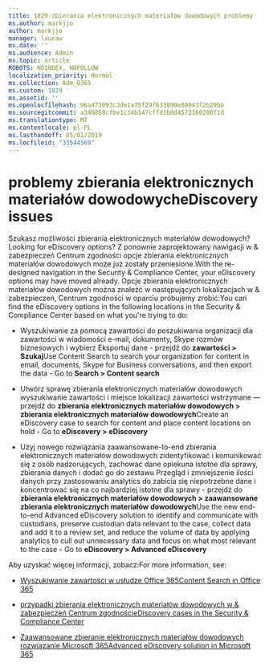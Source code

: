 ```yaml
---
title: 1829-zbierania elektronicznych materiałów dowodowych problemy
ms.author: markjjo
author: markjjo
manager: lauraw
ms.date: ''
ms.audience: Admin
ms.topic: article
ROBOTS: NOINDEX, NOFOLLOW
localization_priority: Normal
ms.collection: Adm_O365
ms.custom: 1829
ms.assetid: ''
ms.openlocfilehash: 96a473093c3de1a75f29f633890e08043f2b29b6
ms.sourcegitcommit: a340858cfbe1c34b147cffd1b0d4573160200f1d
ms.translationtype: MT
ms.contentlocale: pl-PL
ms.lasthandoff: 05/01/2019
ms.locfileid: "33544569"
---
```

# <a name="ediscovery-issues"></a><span data-ttu-id="1bcaf-102">problemy zbierania elektronicznych materiałów dowodowych</span><span class="sxs-lookup"><span data-stu-id="1bcaf-102">eDiscovery issues</span></span>

<span data-ttu-id="1bcaf-103">Szukasz możliwości zbierania elektronicznych materiałów dowodowych?</span><span class="sxs-lookup"><span data-stu-id="1bcaf-103">Looking for eDiscovery options?</span></span> <span data-ttu-id="1bcaf-104">Z ponownie zaprojektowany nawigacji w & zabezpieczeń Centrum zgodności opcje zbierania elektronicznych materiałów dowodowych może już zostały przeniesione.</span><span class="sxs-lookup"><span data-stu-id="1bcaf-104">With the re-designed navigation in the Security & Compliance Center, your eDiscovery options may have moved already.</span></span>  <span data-ttu-id="1bcaf-105">Opcje zbierania elektronicznych materiałów dowodowych można znaleźć w następujących lokalizacjach w & zabezpieczeń, Centrum zgodności w oparciu próbujemy zrobić:</span><span class="sxs-lookup"><span data-stu-id="1bcaf-105">You can find the eDiscovery options in the following locations in the Security & Compliance Center based on what you're trying to do:</span></span>

- <span data-ttu-id="1bcaf-106">Wyszukiwanie za pomocą zawartości do poszukiwania organizacji dla zawartości w wiadomości e-mail, dokumenty, Skype rozmów biznesowych i wybierz Eksportuj dane - przejdź do **zawartości > Szukaj**</span><span class="sxs-lookup"><span data-stu-id="1bcaf-106">Use Content Search to search your organization for content in email, documents, Skype for Business conversations, and then export the data - Go to **Search > Content search**</span></span>

- <span data-ttu-id="1bcaf-107">Utwórz sprawę zbierania elektronicznych materiałów dowodowych wyszukiwanie zawartości i miejsce lokalizacji zawartości wstrzymane — przejdź do **zbierania elektronicznych materiałów dowodowych > zbierania elektronicznych materiałów dowodowych**</span><span class="sxs-lookup"><span data-stu-id="1bcaf-107">Create an eDiscovery case to search for content and place content locations on hold - Go to **eDiscovery > eDiscovery**</span></span>

- <span data-ttu-id="1bcaf-108">Użyj nowego rozwiązania zaawansowane-to-end zbierania elektronicznych materiałów dowodowych zidentyfikować i komunikować się z osób nadzorujących, zachować dane opiekuna istotne dla sprawy, zbierania danych i dodać go do zestawu Przegląd i zmniejszenie ilości danych przy zastosowaniu analytics do zabicia się niepotrzebne dane i koncentrować się na co najbardziej istotne dla sprawy - przejdź do **zbierania elektronicznych materiałów dowodowych > zaawansowane zbierania elektronicznych materiałów dowodowych**</span><span class="sxs-lookup"><span data-stu-id="1bcaf-108">Use the new end-to-end Advanced eDiscovery solution to identify and communicate with custodians, preserve custodian data relevant to the case, collect data and add it to a review set, and reduce the volume of data by applying analytics to cull out unnecessary data and focus on what most relevant to the case -  Go to **eDiscovery > Advanced eDiscovery**</span></span>

<span data-ttu-id="1bcaf-109">Aby uzyskać więcej informacji, zobacz:</span><span class="sxs-lookup"><span data-stu-id="1bcaf-109">For more information, see:</span></span>

- [<span data-ttu-id="1bcaf-110">Wyszukiwanie zawartości w usłudze Office 365</span><span class="sxs-lookup"><span data-stu-id="1bcaf-110">Content Search in Office 365</span></span>](https://docs.microsoft.com/office365/securitycompliance/content-search)

- [<span data-ttu-id="1bcaf-111">przypadki zbierania elektronicznych materiałów dowodowych w & zabezpieczeń Centrum zgodności</span><span class="sxs-lookup"><span data-stu-id="1bcaf-111">eDiscovery cases in the Security & Compliance Center</span></span>](https://docs.microsoft.com/office365/securitycompliance/ediscovery-cases)

- [<span data-ttu-id="1bcaf-112">Zaawansowane zbieranie elektronicznych materiałów dowodowych rozwiązanie Microsoft 365</span><span class="sxs-lookup"><span data-stu-id="1bcaf-112">Advanced eDiscovery solution in Microsoft 365</span></span>](https://docs.microsoft.com/office365/securitycompliance/compliance20/overview-ediscovery-20)
